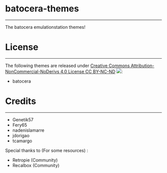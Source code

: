 # batocera-themes

-------------------------------------------------------------------------

The batocera emulationstation themes!

# License

-------------------------------------------------------------------------

The following themes are released under [Creative Commons Attribution-NonCommercial-NoDerivs 4.0 License CC BY-NC-ND](https://creativecommons.org/licenses/by-nc-nd/4.0/) ![](https://i.creativecommons.org/l/by-nc-nd/4.0/88x31.png):
* batocera

# Credits

-------------------------------------------------------------------------

- Genetik57
- Fery65
- nadenislamarre
- jdorigao
- tcamargo

Special thanks to (For some resources) :

- Retropie (Community)
- Recalbox (Community)
